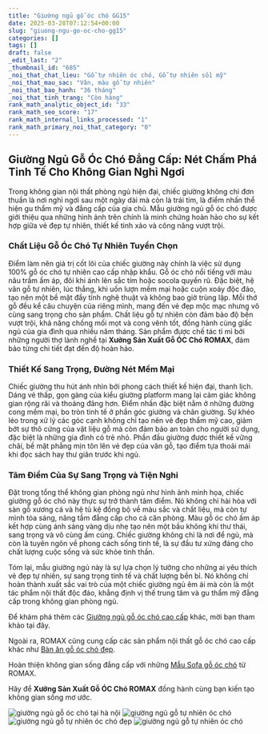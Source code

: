 ```yaml
---
title: "Giường ngủ gỗ óc chó GG15"
date: 2025-03-28T07:12:54+00:00
slug: "giuong-ngu-go-oc-cho-gg15"
categories: []
tags: []
draft: false
_edit_last: "2"
_thumbnail_id: "685"
_noi_that_chat_lieu: "Gỗ tự nhiên óc chó, Gỗ tự nhiên sồi mỹ"
_noi_that_mau_sac: "Vân, màu gỗ tự nhiên"
_noi_that_bao_hanh: "36 tháng"
_noi_that_tinh_trang: "Còn hàng"
rank_math_analytic_object_id: "33"
rank_math_seo_score: "17"
rank_math_internal_links_processed: "1"
rank_math_primary_noi_that_category: "0"
---
```

## Giường Ngủ Gỗ Óc Chó Đẳng Cấp: Nét Chấm Phá Tinh Tế Cho Không Gian Nghỉ Ngơi

Trong không gian nội thất phòng ngủ hiện đại, chiếc giường không chỉ đơn thuần là nơi nghỉ ngơi sau một ngày dài mà còn là trái tim, là điểm nhấn thể hiện gu thẩm mỹ và đẳng cấp của gia chủ. Mẫu giường ngủ gỗ óc chó được giới thiệu qua những hình ảnh trên chính là minh chứng hoàn hảo cho sự kết hợp giữa vẻ đẹp tự nhiên, thiết kế tinh xảo và công năng vượt trội.

### Chất Liệu Gỗ Óc Chó Tự Nhiên Tuyển Chọn

Điểm làm nên giá trị cốt lõi của chiếc giường này chính là việc sử dụng 100% gỗ óc chó tự nhiên cao cấp nhập khẩu. Gỗ óc chó nổi tiếng với màu nâu trầm ấm áp, đôi khi ánh lên sắc tím hoặc socola quyến rũ. Đặc biệt, hệ vân gỗ tự nhiên, lúc thẳng, khi uốn lượn mềm mại hoặc cuộn xoáy độc đáo, tạo nên một bề mặt đầy tính nghệ thuật và không bao giờ trùng lặp. Mỗi thớ gỗ đều kể câu chuyện của riêng mình, mang đến vẻ đẹp mộc mạc nhưng vô cùng sang trọng cho sản phẩm. Chất liệu gỗ tự nhiên còn đảm bảo độ bền vượt trội, khả năng chống mối mọt và cong vênh tốt, đồng hành cùng giấc ngủ của gia đình qua nhiều năm tháng. Sản phẩm được chế tác tỉ mỉ bởi những người thợ lành nghề tại **Xưởng Sản Xuất Gỗ ÓC Chó ROMAX**, đảm bảo từng chi tiết đạt đến độ hoàn hảo.

### Thiết Kế Sang Trọng, Đường Nét Mềm Mại

Chiếc giường thu hút ánh nhìn bởi phong cách thiết kế hiện đại, thanh lịch. Dáng vẻ thấp, gọn gàng của kiểu giường platform mang lại cảm giác không gian rộng rãi và thoáng đãng hơn. Điểm nhấn đặc biệt nằm ở những đường cong mềm mại, bo tròn tinh tế ở phần góc giường và chân giường. Sự khéo léo trong xử lý các góc cạnh không chỉ tạo nên vẻ đẹp thẩm mỹ cao, giảm bớt sự thô cứng của vật liệu gỗ mà còn đảm bảo an toàn cho người sử dụng, đặc biệt là những gia đình có trẻ nhỏ. Phần đầu giường được thiết kế vững chãi, bề mặt phẳng mịn tôn lên vẻ đẹp của vân gỗ, tạo điểm tựa thoải mái khi đọc sách hay thư giãn trước khi ngủ.

### Tâm Điểm Của Sự Sang Trọng và Tiện Nghi

Đặt trong tổng thể không gian phòng ngủ như hình ảnh minh họa, chiếc giường gỗ óc chó này thực sự trở thành tâm điểm. Nó không chỉ hài hòa với sàn gỗ xương cá và hệ tủ kệ đồng bộ về màu sắc và chất liệu, mà còn tự mình tỏa sáng, nâng tầm đẳng cấp cho cả căn phòng. Màu gỗ óc chó ấm áp kết hợp cùng ánh sáng vàng dịu nhẹ tạo nên một bầu không khí thư thái, sang trọng và vô cùng ấm cúng. Chiếc giường không chỉ là nơi để ngủ, mà còn là tuyên ngôn về phong cách sống tinh tế, là sự đầu tư xứng đáng cho chất lượng cuộc sống và sức khỏe tinh thần.

Tóm lại, mẫu giường ngủ này là sự lựa chọn lý tưởng cho những ai yêu thích vẻ đẹp tự nhiên, sự sang trọng tinh tế và chất lượng bền bỉ. Nó không chỉ hoàn thành xuất sắc vai trò của một chiếc giường ngủ êm ái mà còn là một tác phẩm nội thất độc đáo, khẳng định vị thế trung tâm và gu thẩm mỹ đẳng cấp trong không gian phòng ngủ.

Để khám phá thêm các [Giường ngủ gỗ óc chó cao cấp](https://romax.vn/danh-muc/phong-ngu/giuong-go-oc-cho/) khác, mời bạn tham khảo tại đây.

Ngoài ra, ROMAX cũng cung cấp các sản phẩm nội thất gỗ óc chó cao cấp khác như [Bàn ăn gỗ óc chó đẹp](https://romax.vn/danh-muc/phong-bep/ban-an-go-oc-cho/).

Hoàn thiện không gian sống đẳng cấp với những [Mẫu Sofa gỗ óc chó](https://romax.vn/danh-muc/phong-khach/sofa-go-oc-cho/) từ ROMAX.

Hãy để **Xưởng Sản Xuất Gỗ ÓC Chó ROMAX** đồng hành cùng bạn kiến tạo không gian sống mơ ước.

![giường ngủ gỗ óc chó tại hà nội](/img/giuong/gg15/giuong-go-oc-cho-gg15-1.webp)
![giường ngủ gỗ tự nhiên óc chó](/img/giuong/gg15/giuong-go-oc-cho-gg15-54.webp)
![giường ngủ gỗ tự nhiên óc chó đẹp](/img/giuong/gg15/giuong-go-oc-cho-gg15-55.webp)
![giường ngủ gỗ tự nhiên óc chó](/img/giuong/gg15/giuong-go-oc-cho-gg15-56.webp)
